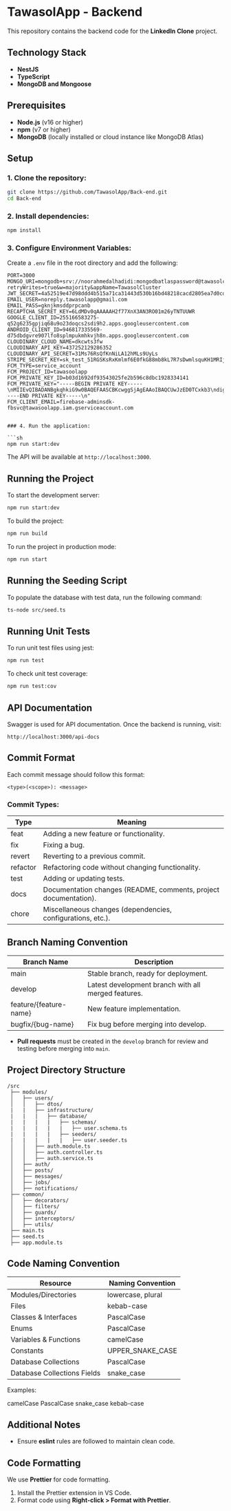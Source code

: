 # TawasolApp - Backend

This repository contains the backend code for the **LinkedIn Clone** project.

## Technology Stack

- **NestJS**
- **TypeScript**
- **MongoDB and Mongoose**

## Prerequisites

- **Node.js** (v16 or higher)
- **npm** (v7 or higher)
- **MongoDB** (locally installed or cloud instance like MongoDB Atlas)

## Setup

### 1. Clone the repository:

```sh
git clone https://github.com/TawasolApp/Back-end.git
cd Back-end
```

### 2. Install dependencies:

```sh
npm install
```

### 3. Configure Environment Variables:

Create a `.env` file in the root directory and add the following:

```env
PORT=3000
MONGO_URI=mongodb+srv://noorahmedalhadidi:mongodbatlaspassword@tawasolcluster.5irka.mongodb.net/TawasolDB?retryWrites=true&w=majority&appName=TawasolCluster
JWT_SECRET=4a52519e47d98ddd4b515a71ca31443d530b16bd48218cacd2805ea7d0cdc5d4
EMAIL_USER=noreply.tawasolapp@gmail.com
EMAIL_PASS=gknjkmsddprpcanb
RECAPTCHA_SECRET_KEY=6LdMDv0qAAAAAH2f77XnX3AN3RO01m26yTNTUUWR
GOOGLE_CLIENT_ID=255166583275-q52g6235gpjiq68u9o23doqcs2sdi9h2.apps.googleusercontent.com
ANDROID_CLIENT_ID=946817335569-d75dbdgvre907lfo8splmpukmhkvjh8n.apps.googleusercontent.com
CLOUDINARY_CLOUD_NAME=dkcwts3fw
CLOUDINARY_API_KEY=437252129286352
CLOUDINARY_API_SECRET=31Ms76RsQfKnNiLA12hMLs9UyLs
STRIPE_SECRET_KEY=sk_test_51RGSKsRxKmlmf6E0fkG88mb8kL7R7sDwmlsquKH1MRIjAgWfqt61uuoBfqXeaQc7683YPpQP5FoEZ4LX4VYt31hk00NdyOorkD
FCM_TYPE=service_account
FCM_PROJECT_ID=tawasoolapp
FCM_PRIVATE_KEY_ID=b03d1692df93543025fe2b596c8dbc1928334141
FCM_PRIVATE_KEY="-----BEGIN PRIVATE KEY-----\nMIIEvQIBADANBgkqhkiG9w0BAQEFAASCBKcwggSjAgEAAoIBAQCUwJzED0TCxkb3\ndig6nngd8xb8CI4rinIs2Zpd9WhkHXUDkFNLEpWcvRXT3SLfnmySPLp033UYLKLY\notwTBZ2VzA/zh0aEJU+XxqKDqZb3q3UWVy876NCsN0LJTe/FZZwpv1yq/47tNaPE\nOfgbNXHEz5io9yxGPf9xwzr6NOu9gkNPkoJBIEZ7PxuhK339LH95oXDDAYdzFbfn\nc5OQz2shKnAw78UvWN1Rt1Yfp6eCsg9XttWE2wM2rT8vZmEQqTA3ik7T1wPX/hRy\nIQHyEkDVOazh59ZXgKuPDo06xVE3ntsiSpWaxP4pwLx//103quK4G+8IfxJJGoH6\n8DxsGLnNAgMBAAECggEACqd5Evnc/O5iqtrFqt0q0UpV/RtHw4qY/ulfCxfGsFUD\nyouNy7S7DozkgVY3ZzjboeXDnRdcNa0MxON1S899J/uDsPehb1mUx9QsU63T6E1Z\nh44bDflw6MTUfcKdR9AtTTgtlPnU7NyIrEdSo/BCA8yyrHd3rlhGcYmAMeeUcvBD\nlWOgrJ7i8RGcokJTubbrVKcaamHnmu+4yuehrm/VtQYbLJ8oczaBB+mVW8yKU+a/\nKwBK5whB+OWcbLdzaffcYQ15Jt3e0kUOpkt72OA4zvUI9talI2acIWvqYVY+FX2X\nK6LxyK2epCuFY9gxJPhH9lZj7fP/5ZDvK7x1WZ1wKQKBgQDKCN44NstUAu0IhWfS\nMWowW3xeMXbgFwH+tYmFuyzAQNu08VraDtc2bmAEc4v2kW2RXMRqw3Q0Pk68Kyd4\njb+6JrcxjDCEws/7DubdorSVOaqM0Q1+aMC7PBu4BvVtjAcTodXamZiYTiGy6J7V\nmcXwplDTsXZ2ZvsCvbvkG+PvSwKBgQC8fE2lUqw7OcpKvnPUJs1Ex2f8kDcaR3+d\nIOAYoRZjfnoh9SyVe4hKzkGLMFAmSJQPEHbW/r9ul/gggOz8SSQ74PLYG4c1cv3W\nc1zt3J1jOfHzrdVvtWPLrEdgiE/B3xggAQy0QzJTN6wKm4tzl7VWfoW4Y8ygKTHj\n/PqxpF6URwKBgAa9KPxjB4Ez38gq+v2N3Gbkhk92AusSmWRvlbi6N5HqF+n/KvKf\nEBqmr9k2KXL+AtOYbozJHDUp5uJr5hMlV0HUTMQAUxX6kYlkQ9sctD1OARxVVMfk\nopkcNih7QvB2fT3wZfu2p9pcsM8Q50tkp6+RPJzzDGqCoNjEj2HadE3lAoGBAK6u\n/T8U6a5SFttCuxKJi4AM1qDJ/2eJkAnN6CKrWJaJJyPFl7ZKMLwzf6dB9WYlqaJ0\nfc8vdbdHfJyTIA+Isd4U0rvad2rf0cUoUZ3Y8rx9fXF7T+4hzAV8+wHKEzD4U+GF\nV4LRLBjX5chG8+0DUvqAc+m6BHEC/MvxL13nmggNAoGATwVXYXY/qhHW6cKBdNmx\nz742U3Blkm5QHi2V0H3w7Gql/xfNdS3b7MzcwgMb5eP7u/oqJQDL5AKC5OZe8Y83\nlipauj2MbcaN3h4YhKzLIM/72PQXocZ/D8pEjgpyy4ghCi0ACUsAV1ug4jFarhdJ\nDLncReRa07BAg69U0YX5nmQ=\n-----END PRIVATE KEY-----\n"
FCM_CLIENT_EMAIL=firebase-adminsdk-fbsvc@tawasoolapp.iam.gserviceaccount.com


### 4. Run the application:

```sh
npm run start:dev
```

The API will be available at `http://localhost:3000`.

## Running the Project

To start the development server:

```sh
npm run start:dev
```

To build the project:

```sh
npm run build
```

To run the project in production mode:

```sh
npm run start
```

## Running the Seeding Script

To populate the database with test data, run the following command:

```sh
ts-node src/seed.ts
```

## Running Unit Tests

To run unit test files using jest:

```sh
npm run test
```

To check unit test coverage:

```sh
npm run test:cov
```

## API Documentation

Swagger is used for API documentation. Once the backend is running, visit:

```
http://localhost:3000/api-docs
```


## Commit Format

Each commit message should follow this format:

```
<type>(<scope>): <message>
```

### Commit Types:

| Type     | Meaning                                                          |
| -------- | ---------------------------------------------------------------- |
| feat     | Adding a new feature or functionality.                           |
| fix      | Fixing a bug.                                                    |
| revert   | Reverting to a previous commit.                                  |
| refactor | Refactoring code without changing functionality.                 |
| test     | Adding or updating tests.                                        |
| docs     | Documentation changes (README, comments, project documentation). |
| chore    | Miscellaneous changes (dependencies, configurations, etc.).      |

## Branch Naming Convention

| Branch Name            | Description                                         |
| ---------------------- | --------------------------------------------------- |
| main                   | Stable branch, ready for deployment.                |
| develop                | Latest development branch with all merged features. |
| feature/{feature-name} | New feature implementation.                         |
| bugfix/{bug-name}      | Fix bug before merging into develop.                |

- **Pull requests** must be created in the `develop` branch for review and testing before merging into `main`.

## Project Directory Structure

```
/src
 ├── modules/
 │   ├── users/
 │   │   ├── dtos/
 |   |   ├── infrastructure/
 |   |   |   ├── database/
 |   |   |   |   ├── schemas/
 |   |   |   |   |   ├── user.schema.ts
 |   |   |   |   ├── seeders/   
 |   |   |   |   |   ├── user.seeder.ts
 │   │   ├── auth.module.ts
 │   │   ├── auth.controller.ts
 │   │   ├── auth.service.ts
 │   ├── auth/
 │   ├── posts/
 │   ├── messages/
 │   ├── jobs/
 │   ├── notifications/
 ├── common/
 │   ├── decorators/
 │   ├── filters/
 │   ├── guards/
 │   ├── interceptors/
 │   ├── utils/
 ├── main.ts
 ├── seed.ts
 ├── app.module.ts
```

## Code Naming Convention

| Resource                    | Naming Convention |
| --------------------------- | ----------------- |
| Modules/Directories         | lowercase, plural |
| Files                       | kebab-case        |
| Classes & Interfaces        | PascalCase        |
| Enums                       | PascalCase        |
| Variables & Functions       | camelCase         |
| Constants                   | UPPER_SNAKE_CASE  |
| Database Collections        | PascalCase        |
| Database Collections Fields | snake_case        |

Examples:

camelCase
PascalCase
snake_case
kebab-case

## Additional Notes

- Ensure **eslint** rules are followed to maintain clean code.

## Code Formatting

We use **Prettier** for code formatting.

1. Install the Prettier extension in VS Code.
2. Format code using **Right-click > Format with Prettier**.
